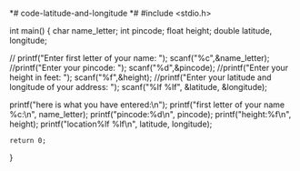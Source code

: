 *# code-latitude-and-longitude *#
#include <stdio.h>

int main() {
   char name_letter;
   int pincode;
   float height;
   double latitude, longitude;
   
  // printf("Enter first letter of your name: ");
   scanf("%c",&name_letter);
   //printf("Enter your pincode: ");
   scanf("%d",&pincode);
   //printf("Enter your height in feet: ");
   scanf("%f",&height);
   //printf("Enter your latitude and longitude of your address: ");
   scanf("%lf %lf", &latitude, &longitude);
   
   printf("here is what you have entered:\n");
   printf("first letter of your name %c:\n", name_letter);
   printf("pincode:%d\n", pincode);
   printf("height:%f\n", height);
   printf("location%lf %lf\n", latitude, longitude);
   
    return 0;
}
